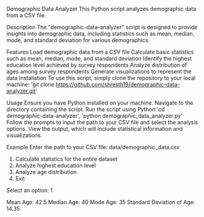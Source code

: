 Demographic Data Analyzer
This Python script analyzes demographic data from a CSV file.

Description
The "demographic-data-analyzer" script is designed to provide insights into demographic data, including statistics such as mean, median, mode, and standard deviation for various demographics.

Features
Load demographic data from a CSV file
Calculate basic statistics such as mean, median, mode, and standard deviation
Identify the highest education level achieved by survey respondents
Analyze distribution of ages among survey respondents
Generate visualizations to represent the data
Installation
To use this script, simply clone the repository to your local machine: 'git clone https://github.com/shresth19/demographic-data-analyzer.git'

Usage
Ensure you have Python installed on your machine.
Navigate to the directory containing the script.
Run the script using Python:'cd demographic-data-analyzer', 'python demographic_data_analyzer.py'
Follow the prompts to input the path to your CSV file and select the analysis options.
View the output, which will include statistical information and visualizations.

Example
Enter the path to your CSV file: data/demographic_data.csv

1. Calculate statistics for the entire dataset
2. Analyze highest education level
3. Analyze age distribution
4. Exit

Select an option: 1

Mean Age: 42.5
Median Age: 40
Mode Age: 35
Standard Deviation of Age: 14.35
